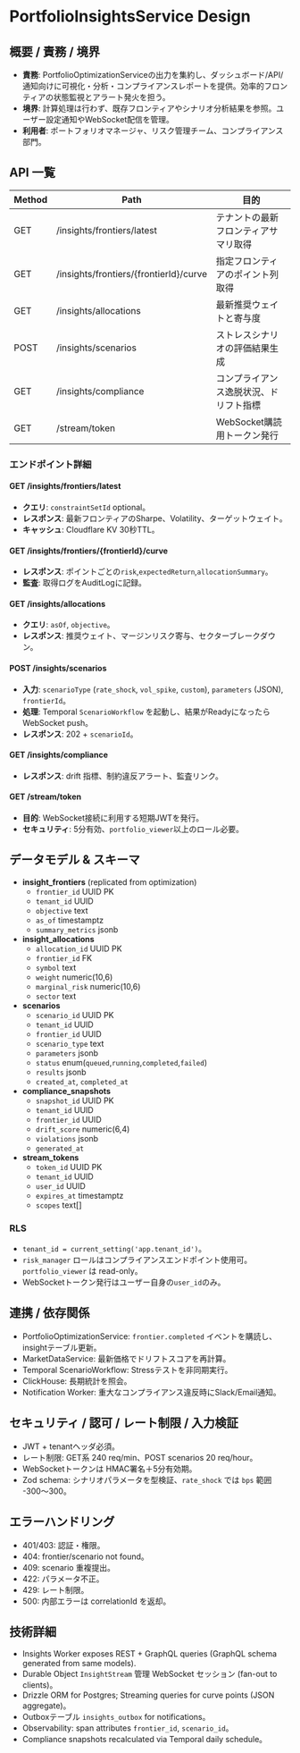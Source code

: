 ﻿# PortfolioInsightsService Design

## 概要 / 責務 / 境界
- **責務**: PortfolioOptimizationServiceの出力を集約し、ダッシュボード/API/通知向けに可視化・分析・コンプライアンスレポートを提供。効率的フロンティアの状態監視とアラート発火を担う。
- **境界**: 計算処理は行わず、既存フロンティアやシナリオ分析結果を参照。ユーザー設定通知やWebSocket配信を管理。
- **利用者**: ポートフォリオマネージャ、リスク管理チーム、コンプライアンス部門。

## API 一覧
| Method | Path | 目的 |
| --- | --- | --- |
| GET | /insights/frontiers/latest | テナントの最新フロンティアサマリ取得 |
| GET | /insights/frontiers/{frontierId}/curve | 指定フロンティアのポイント列取得 |
| GET | /insights/allocations | 最新推奨ウェイトと寄与度 |
| POST | /insights/scenarios | ストレスシナリオの評価結果生成 |
| GET | /insights/compliance | コンプライアンス逸脱状況、ドリフト指標 |
| GET | /stream/token | WebSocket購読用トークン発行 |

### エンドポイント詳細
#### GET /insights/frontiers/latest
- **クエリ**: `constraintSetId` optional。
- **レスポンス**: 最新フロンティアのSharpe、Volatility、ターゲットウェイト。
- **キャッシュ**: Cloudflare KV 30秒TTL。

#### GET /insights/frontiers/{frontierId}/curve
- **レスポンス**: ポイントごとの`risk`,`expectedReturn`,`allocationSummary`。
- **監査**: 取得ログをAuditLogに記録。

#### GET /insights/allocations
- **クエリ**: `asOf`, `objective`。
- **レスポンス**: 推奨ウェイト、マージンリスク寄与、セクターブレークダウン。

#### POST /insights/scenarios
- **入力**: `scenarioType` (`rate_shock`, `vol_spike`, `custom`), `parameters` (JSON), `frontierId`。
- **処理**: Temporal `ScenarioWorkflow` を起動し、結果がReadyになったら WebSocket push。
- **レスポンス**: 202 + `scenarioId`。

#### GET /insights/compliance
- **レスポンス**: drift 指標、制約違反アラート、監査リンク。

#### GET /stream/token
- **目的**: WebSocket接続に利用する短期JWTを発行。
- **セキュリティ**: 5分有効、`portfolio_viewer`以上のロール必要。

## データモデル & スキーマ
- **insight_frontiers** (replicated from optimization)
  - `frontier_id` UUID PK
  - `tenant_id` UUID
  - `objective` text
  - `as_of` timestamptz
  - `summary_metrics` jsonb
- **insight_allocations**
  - `allocation_id` UUID PK
  - `frontier_id` FK
  - `symbol` text
  - `weight` numeric(10,6)
  - `marginal_risk` numeric(10,6)
  - `sector` text
- **scenarios**
  - `scenario_id` UUID PK
  - `tenant_id` UUID
  - `frontier_id` UUID
  - `scenario_type` text
  - `parameters` jsonb
  - `status` enum(`queued`,`running`,`completed`,`failed`)
  - `results` jsonb
  - `created_at`, `completed_at`
- **compliance_snapshots**
  - `snapshot_id` UUID PK
  - `tenant_id` UUID
  - `frontier_id` UUID
  - `drift_score` numeric(6,4)
  - `violations` jsonb
  - `generated_at`
- **stream_tokens**
  - `token_id` UUID PK
  - `tenant_id` UUID
  - `user_id` UUID
  - `expires_at` timestamptz
  - `scopes` text[]

### RLS
- `tenant_id = current_setting('app.tenant_id')`。
- `risk_manager` ロールはコンプライアンスエンドポイント使用可。`portfolio_viewer` は read-only。
- WebSocketトークン発行はユーザー自身の`user_id`のみ。

## 連携 / 依存関係
- PortfolioOptimizationService: `frontier.completed` イベントを購読し、insightテーブル更新。
- MarketDataService: 最新価格でドリフトスコアを再計算。
- Temporal ScenarioWorkflow: Stressテストを非同期実行。
- ClickHouse: 長期統計を照会。
- Notification Worker: 重大なコンプライアンス違反時にSlack/Email通知。

## セキュリティ / 認可 / レート制限 / 入力検証
- JWT + tenantヘッダ必須。
- レート制限: GET系 240 req/min、POST scenarios 20 req/hour。
- WebSocketトークンは HMAC署名＋5分有効期。
- Zod schema: シナリオパラメータを型検証、`rate_shock` では `bps` 範囲 -300〜300。

## エラーハンドリング
- 401/403: 認証・権限。
- 404: frontier/scenario not found。
- 409: scenario 重複提出。
- 422: パラメータ不正。
- 429: レート制限。
- 500: 内部エラーは correlationId を返却。

## 技術詳細
- Insights Worker exposes REST + GraphQL queries (GraphQL schema generated from same models).
- Durable Object `InsightStream` 管理 WebSocket セッション (fan-out to clients)。
- Drizzle ORM for Postgres; Streaming queries for curve points (JSON aggregate)。
- Outboxテーブル `insights_outbox` for notifications。
- Observability: span attributes `frontier_id`, `scenario_id`。
- Compliance snapshots recalculated via Temporal daily schedule。
